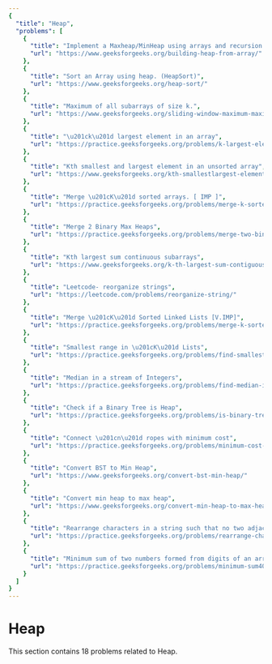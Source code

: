 ```yaml
---
{
  "title": "Heap",
  "problems": [
    {
      "title": "Implement a Maxheap/MinHeap using arrays and recursion.",
      "url": "https://www.geeksforgeeks.org/building-heap-from-array/"
    },
    {
      "title": "Sort an Array using heap. (HeapSort)",
      "url": "https://www.geeksforgeeks.org/heap-sort/"
    },
    {
      "title": "Maximum of all subarrays of size k.",
      "url": "https://www.geeksforgeeks.org/sliding-window-maximum-maximum-of-all-subarrays-of-size-k/"
    },
    {
      "title": "\u201ck\u201d largest element in an array",
      "url": "https://practice.geeksforgeeks.org/problems/k-largest-elements4206/1"
    },
    {
      "title": "Kth smallest and largest element in an unsorted array",
      "url": "https://www.geeksforgeeks.org/kth-smallestlargest-element-unsorted-array/"
    },
    {
      "title": "Merge \u201cK\u201d sorted arrays. [ IMP ]",
      "url": "https://practice.geeksforgeeks.org/problems/merge-k-sorted-arrays/1"
    },
    {
      "title": "Merge 2 Binary Max Heaps",
      "url": "https://practice.geeksforgeeks.org/problems/merge-two-binary-max-heap/0"
    },
    {
      "title": "Kth largest sum continuous subarrays",
      "url": "https://www.geeksforgeeks.org/k-th-largest-sum-contiguous-subarray/"
    },
    {
      "title": "Leetcode- reorganize strings",
      "url": "https://leetcode.com/problems/reorganize-string/"
    },
    {
      "title": "Merge \u201cK\u201d Sorted Linked Lists [V.IMP]",
      "url": "https://practice.geeksforgeeks.org/problems/merge-k-sorted-linked-lists/1"
    },
    {
      "title": "Smallest range in \u201cK\u201d Lists",
      "url": "https://practice.geeksforgeeks.org/problems/find-smallest-range-containing-elements-from-k-lists/1"
    },
    {
      "title": "Median in a stream of Integers",
      "url": "https://practice.geeksforgeeks.org/problems/find-median-in-a-stream/0"
    },
    {
      "title": "Check if a Binary Tree is Heap",
      "url": "https://practice.geeksforgeeks.org/problems/is-binary-tree-heap/1"
    },
    {
      "title": "Connect \u201cn\u201d ropes with minimum cost",
      "url": "https://practice.geeksforgeeks.org/problems/minimum-cost-of-ropes/0"
    },
    {
      "title": "Convert BST to Min Heap",
      "url": "https://www.geeksforgeeks.org/convert-bst-min-heap/"
    },
    {
      "title": "Convert min heap to max heap",
      "url": "https://www.geeksforgeeks.org/convert-min-heap-to-max-heap/"
    },
    {
      "title": "Rearrange characters in a string such that no two adjacent are same.",
      "url": "https://practice.geeksforgeeks.org/problems/rearrange-characters/0"
    },
    {
      "title": "Minimum sum of two numbers formed from digits of an array",
      "url": "https://practice.geeksforgeeks.org/problems/minimum-sum4058/1"
    }
  ]
}
---
```

# Heap

This section contains 18 problems related to Heap.
